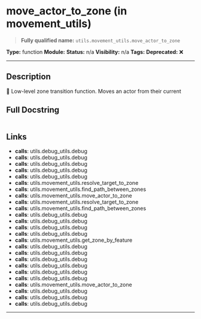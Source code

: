 # move_actor_to_zone (in movement_utils)
> **Fully qualified name:** `utils.movement_utils.move_actor_to_zone`

**Type:** function
**Module:** 
**Status:** n/a
**Visibility:** n/a
**Tags:** 
**Deprecated:** ❌

---

## Description
🚶 Low-level zone transition function. Moves an actor from their current

## Full Docstring
```

```

## Links
- **calls**: utils.debug_utils.debug
- **calls**: utils.debug_utils.debug
- **calls**: utils.debug_utils.debug
- **calls**: utils.debug_utils.debug
- **calls**: utils.debug_utils.debug
- **calls**: utils.movement_utils.resolve_target_to_zone
- **calls**: utils.movement_utils.find_path_between_zones
- **calls**: utils.movement_utils.move_actor_to_zone
- **calls**: utils.movement_utils.resolve_target_to_zone
- **calls**: utils.movement_utils.find_path_between_zones
- **calls**: utils.debug_utils.debug
- **calls**: utils.debug_utils.debug
- **calls**: utils.debug_utils.debug
- **calls**: utils.debug_utils.debug
- **calls**: utils.movement_utils.get_zone_by_feature
- **calls**: utils.debug_utils.debug
- **calls**: utils.debug_utils.debug
- **calls**: utils.debug_utils.debug
- **calls**: utils.debug_utils.debug
- **calls**: utils.debug_utils.debug
- **calls**: utils.debug_utils.debug
- **calls**: utils.movement_utils.move_actor_to_zone
- **calls**: utils.debug_utils.debug
- **calls**: utils.debug_utils.debug
- **calls**: utils.debug_utils.debug


---
